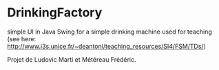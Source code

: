 # DrinkingFactory
simple UI in Java Swing for a simple drinking machine used for teaching (see here: http://www.i3s.unice.fr/~deantoni/teaching_resources/SI4/FSM/TDs/)

Projet de Ludovic Marti et Météreau Frédéric.
